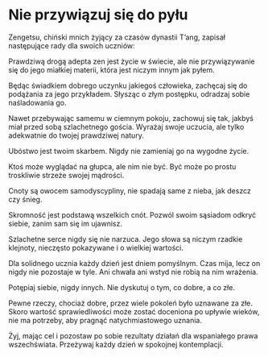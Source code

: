 # Nie przywiązuj się do pyłu

Zengetsu, chiński mnich żyjący za czasów dynastii T’ang, zapisał następujące rady dla swoich uczniów:

Prawdziwą drogą adepta zen jest życie w świecie, ale nie przywiązywanie się do jego miałkiej materii, która jest niczym innym jak pyłem.

Będąc świadkiem dobrego uczynku jakiegoś człowieka, zachęcaj się do podążania za jego przykładem. Słysząc o złym postępku, odradzaj sobie naśladowania go.

Nawet przebywając samemu w ciemnym pokoju, zachowuj się tak, jakbyś miał przed sobą szlachetnego gościa. Wyrażaj swoje uczucia, ale tylko adekwatnie do twojej prawdziwej natury.

Ubóstwo jest twoim skarbem. Nigdy nie zamieniaj go na wygodne życie.

Ktoś może wyglądać na głupca, ale nim nie być. Być może po prostu troskliwie strzeże swojej mądrości.

Cnoty są owocem samodyscypliny, nie spadają same z nieba, jak deszcz czy śnieg.

Skromność jest podstawą wszelkich cnót. Pozwól swoim sąsiadom odkryć siebie, zanim sam się im ujawnisz.

Szlachetne serce nigdy się nie narzuca. Jego słowa są niczym rzadkie klejnoty, nieczęsto pokazywane i o wielkiej wartości.

Dla solidnego ucznia każdy dzień jest dniem pomyślnym. Czas mija, lecz on nigdy nie pozostaje w tyle. Ani chwała ani wstyd nie robią na nim wrażenia.

Potępiaj siebie, nigdy innych. Nie dyskutuj o tym, co dobre, a co złe.

Pewne rzeczy, chociaż dobre, przez wiele pokoleń było uznawane za złe. Skoro wartość sprawiedliwości może zostać doceniona po upływie wieków, nie ma potrzeby, aby pragnąć natychmiastowego uznania.

Żyj, mając cel i pozostaw po sobie rezultaty działań dla wspaniałego prawa wszechświata. Przeżywaj każdy dzień w spokojnej kontemplacji.

